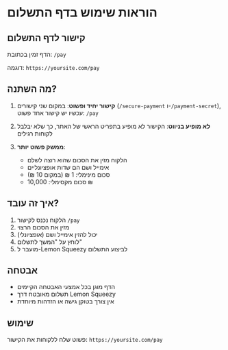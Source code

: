 # הוראות שימוש בדף התשלום

## קישור לדף התשלום
הדף זמין בכתובת: `/pay`

דוגמה: `https://yoursite.com/pay`

## מה השתנה?
1. **קישור יחיד ופשוט**: במקום שני קישורים (`/secure-payment` ו-`/payment-secret`), עכשיו יש קישור אחד פשוט: `/pay`

2. **לא מופיע בניווט**: הקישור לא מופיע בתפריט הראשי של האתר, כך שלא יבלבל לקוחות רגילים

3. **ממשק פשוט יותר**: 
   - הלקוח מזין את הסכום שהוא רוצה לשלם
   - אימייל ושם הם שדות אופציונליים
   - סכום מינימלי: 1 ₪ (במקום 10 ₪)
   - סכום מקסימלי: 10,000 ₪

## איך זה עובד?
1. הלקוח נכנס לקישור `/pay`
2. מזין את הסכום הרצוי
3. יכול להזין אימייל ושם (אופציונלי)
4. לוחץ על "המשך לתשלום"
5. מועבר ל-Lemon Squeezy לביצוע התשלום

## אבטחה
- הדף מוגן בכל אמצעי האבטחה הקיימים
- תשלום מאובטח דרך Lemon Squeezy
- אין צורך בטוקן גישה או הזדהות מיוחדת

## שימוש
פשוט שלח ללקוחות את הקישור: `https://yoursite.com/pay`
